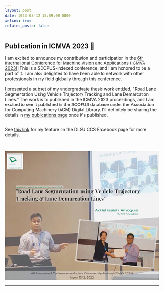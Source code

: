 ```yaml
---
layout: post
date: 2023-03-12 15:59:00-0800
inline: true
related_posts: false
---
```


## Publication in ICMVA 2023 :partying_face:

I am excited to announce my contribution and participation in the [6th International Conference for Machine Vision and Applications (ICMVA 2023)](http://icmva.org)! This is a SCOPUS-indexed conference, and I am honored to be a part of it. I am also delighted to have been able to network with other professionals in my field globally through this conference.
<br/><br/>
I presented a subset of my undergraduate thesis work entitled, "Road Lane Segmentation Using Vehicle Trajectory Tracking and Lane Demarcation Lines." The work is to published in the ICMVA 2023 proceedings, and I am excited to see it published in the SCOPUS database under the Association for Computing Machinery (ACM) Digital Library. I'll definitely be sharing the details in [my publications page](/publications) once it's published.
<br/><br/>

See [this link](https://www.facebook.com/photo?fbid=676891724439645) for my feature on the DLSU CCS Facebook page for more details.

<br />

<a href="https://www.facebook.com/photo?fbid=676891724439645"><img src="/assets/img/news/icmva_2023.jpg" alt="Adriel Amoguis presenting his work at ICMVA 2023" width="600"/></a>

<hr />
